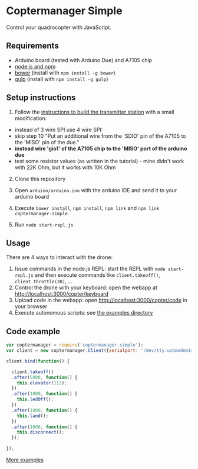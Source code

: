 # Coptermanager Simple

Control your quadrocopter with JavaScript.

## Requirements

* Arduino board (tested with Arduino Due) and A7105 chip
* [node.js and npm](http://nodejs.org)
* [bower](http://bower.io) (install with `npm install -g bower`)
* [gulp](http://gulpjs.com) (install with `npm install -g gulp`)

## Setup instructions

1. Follow the [instructions to build the transmitter station](http://www.instructables.com/id/Easy-Android-controllable-PC-Interfaceable-Relati/step5/Building-the-Arduino-driven-radio/) with a small modification:
  * instead of 3 wire SPI use 4 wire SPI:
  * skip step 10 "Put an additional wire from the 'SDIO' pin of the A7105 to the 'MISO' pin of the due."
  * **instead wire 'gio1' of the A7105 chip to the 'MISO' port of the arduino due**
  * test some resistor values (as written in the tutorial) - mine didn't work with 22K Ohm, but it works with 10K Ohm

2. Clone this repository

3. Open `arduino/arduino.ino` with the arduino IDE and send it to your arduino board

4. Execute `bower install`, `npm install`, `npm link` and `npm link coptermanager-simple`

5. Run `node start-repl.js`

## Usage

There are 4 ways to interact with the drone:

1. Issue commands in the node.js REPL: start the REPL with `node start-repl.js` and then execute commands like `client.takeoff()`, `client.throttle(30)`, ...
2. Control the drone with your keyboard: open the webapp at [http://localhost:3000/copter/keyboard](http://localhost:3000/copter/keyboard)
3. Upload code in the webapp: open [http://localhost:3000/copter/code](http://localhost:3000/copter/code) in your browser
4. Execute autonomous scripts: see [the examples directory](https://github.com/andihit/coptermanager-simple/tree/master/examples)

## Code example

```js
var coptermanager = require('coptermanager-simple');
var client = new coptermanager.Client({serialport: '/dev/tty.usbmodem1411'});

client.bind(function() {

  client.takeoff()
  .after(5000, function() {
    this.elevator(112);
  })
  .after(1000, function() {
    this.ledOff();
  })
  .after(1000, function() {
    this.land();
  })
  .after(1000, function() {
    this.disconnect();
  });

});
```

[More examples](https://github.com/andihit/coptermanager-simple/tree/master/examples)
